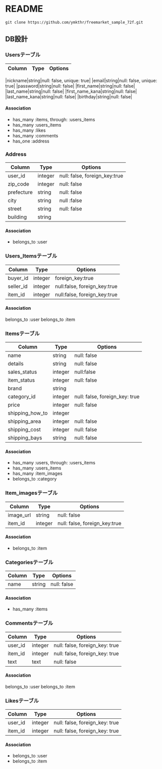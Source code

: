 # README
```
git clone https://github.com/ymkthr/freemarket_sample_72f.git
```

## DB設計
### Usersテーブル
|Column|Type|Options|
|------|----|-------|

|nickname|string|null: false, unique: true|
|email|string|null: false, unique: true|
|password|string|null: false|
|first_name|string|null: false|
|last_name|string|null: false|
|first_name_kana|string|null: false|
|last_name_kana|string|null: false|
|birthday|string|null: false|

<!-- |value|integer||
|age|integer|null: false|
|profile_text|text||
|profile_image|string||
|name|string|index: true, null: false| -->

#### Association
- has_many :items, through: :users_items
- has_many :users_items
- has_many :likes
- has_many :comments
- has_one  :address

### Address
|Column|Type|Options|
|------|----|-------|
|user_id|integer|null: false, foreign_key:true|
|zip_code|integer|null: false|
|prefecture|string|null: false|
|city|string|null :false|
|street|string|null: false|
|building|string||
#### Association
- belongs_to :user

### Users_Itemsテーブル
|Column|Type|Options|
|------|----|-------|
|buyer_id|integer|foreign_key:true|
|seller_id|integer|null:false, foreign_key:true|
|item_id|integer|null:false, foreign_key:true|
#### Association
belongs_to  :user
belongs_to  :item

### Itemsテーブル
|Column|Type|Options|
|------|----|-------|
|name|string|null: false|
|details|string|null: false|
|sales_status|integer|null:false|
|item_status|integer|null: false|
|brand|string||
|category_id|integer|null: false, foreign_key: true|
|price|integer|null: false|
|shipping_how_to|integer||
|shipping_area|integer|null: false|
|shipping_cost|integer|null: false|
|shipping_bays|string|null: false|
#### Association
- has_many   :users, through: :users_items
- has_many   :users_items
- has_many   :item_images
- belongs_to :category

### Item_imagesテーブル
|Column|Type|Options|
|------|----|-------|
|image_url|string|null: false|
|item_id|integer|null: false, foreign_key:true|
#### Association
- belongs_to :item

### Categoriesテーブル
|Column|Type|Options|
|------|----|-------|
|name|string|null: false|
#### Association
- has_many :items

### Commentsテーブル
|Column|Type|Options|
|------|----|-------|
|user_id|integer|null: false, foreign_key: true|
|item_id|integer|null: false, foreign_key: true|
|text|text|null: false|
#### Association
belongs_to :user
belongs_to :item


### Likesテーブル
|Column|Type|Options|
|------|----|-------|
|user_id|integer|null: false, foreign_key: true|
|item_id|integer|null: false, foreign_key: true|
#### Association
- belongs_to :user
- belongs_to :item